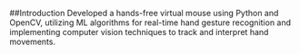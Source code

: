 ##Introduction
Developed a hands-free virtual mouse using Python and OpenCV, utilizing ML algorithms for real-time hand gesture recognition and implementing computer vision techniques to track and interpret hand movements.
